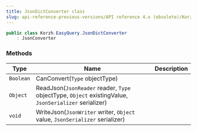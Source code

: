 ```yaml
---
title: JsonDictConverter class
slug: api-reference-previous-versions/API reference 4.x (obsolete)/Korzh.EasyQuery namespace/jsondictconverter-class
---
```



```csharp
public class Korzh.EasyQuery.JsonDictConverter
    : JsonConverter

```

### Methods

| Type | Name | Description | 
| --- | --- | --- | 
| `Boolean` | CanConvert(`Type` objectType) |  | 
| `Object` | ReadJson(`JsonReader` reader, `Type` objectType, `Object` existingValue, `JsonSerializer` serializer) |  | 
| `void` | WriteJson(`JsonWriter` writer, `Object` value, `JsonSerializer` serializer) |  |